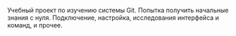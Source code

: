 Учебный проект по изучению системы Git.
Попытка получить начальные знания с нуля.
Подключение, настройка, исследования интерфейса и команд, и прочее.
